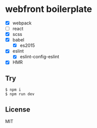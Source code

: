 # webfront boilerplate
- [x] webpack
- [ ] react
- [x] scss
- [x] babel
  - [x] es2015
- [x] eslint
  - [x] eslint-config-eslint
- [x] HMR

## Try
```
$ npm i
$ npm run dev
```

## License
MIT
